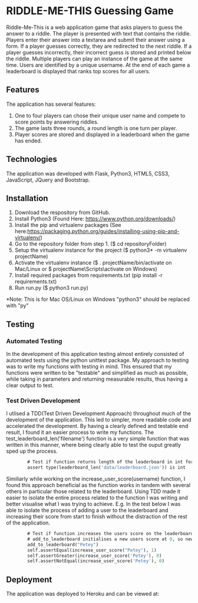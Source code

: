 # RIDDLE-ME-THIS Guessing Game 

Riddle-Me-This is a web application game that asks players to guess the answer to a riddle. The player is presented with text that contains the riddle. Players enter their answer into a textarea and submit their answer using a form. If a player guesses correctly, they are redirected to the next riddle. If a player guesses incorrectly, their incorrect guess is stored and printed below the riddle. Multiple players can play an instance of the game at the same time. Users are identified by a unique username. At the end of each game a leaderboard is displayed that ranks top scores for all users.

## Features

The application has several features:

1. One to four players can chose their unique user name and compete to score points by answering riddles.
2. The game lasts three rounds, a round length is one turn per player.
3. Player scores are stored and displayed in a leaderboard when the game has ended.

## Technologies

The application was developed with Flask, Python3, HTML5, CSS3, JavaScript, JQuery and Bootstrap.

## Installation

1. Download the respository from GitHub.
2. Install Python3 (Found Here: https://www.python.org/downloads/)
3. Install the pip and virtualenv packages (See here:https://packaging.python.org/guides/installing-using-pip-and-virtualenv/)
4. Go to the repository folder from step 1. ($ cd repositoryFolder)
5. Setup the virtualenv instance for the project ($ python3* -m virtualenv projectName)
6. Activate the virtualenv instance ($ . projectName/bin/activate on Mac/Linux or $ projectName\Scripts\activate on Windows)
7. Install required packages from requirements.txt (pip install -r requirements.txt)
8. Run run.py ($ python3 run.py)

*Note: This is for Mac OS/Linux on Windows "python3" should be replaced with "py"

## Testing

### Automated Testing

In the development of this application testing almost entirely consisted of automated tests using the python unittest package. My approach to testing was to write my functions with testing in mind. This ensured that my functions were written to be "testable" and simplified as much as possible, while taking in parameters and returning measurable results, thus having a clear output to test.

### Test Driven Development

I utlised a TDD(Test Driven Development Approach) throughout much of the development of the application. This led to simpler, more readable code and accelerated the development. By having a clearly defined and testable end result, I found it an easier process to write my functions. The test_leaderboard_len('filename') function is a very simple function that was written in this manner, where being clearly able to test the ouput greatly sped up the process.

```def test_leaderboard_len(self):
        # Test if function returns length of the leaderboard in int format #
        assert type(leaderboard_len('data/leaderboard.json')) is int
 ```

Similiarly while working on the increase_user_score(username) function, I found this approach beneficial as the function works in tandem with several others in particular those related to the leaderboard. Using TDD made it easier to isolate the entire process related to the function I was writing and better visualise what I was trying to achieve. E.g. In the test below I was able to isolate the process of adding a user to the leaderboard and increasing their score from start to finish without the distraction of the rest of the application.

```def test_increase_user_score(self):
        # Test if function increases the users score on the leaderboard #
        # add_to_leaderboard initialises a new users score at 0, so new user Petey will have a score of 0 to start with #
        add_to_leaderboard("Petey")
        self.assertEqual(increase_user_score("Petey"), 1)
        self.assertGreater(increase_user_score('Petey'), 0)
        self.assertNotEqual(increase_user_score('Petey'), 0)
```

## Deployment

The application was deployed to Heroku and can be viewed at: 
